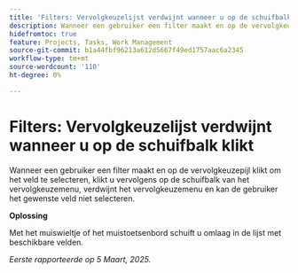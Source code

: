 ```yaml
---
title: 'Filters: Vervolgkeuzelijst verdwijnt wanneer u op de schuifbalk klikt'
description: Wanneer een gebruiker een filter maakt en op de vervolgkeuzepijl klikt om het veld te selecteren, klikt u vervolgens op de schuifbalk van het vervolgkeuzemenu, verdwijnt het vervolgkeuzemenu en kan de gebruiker het gewenste veld niet selecteren. Er is een tijdelijke oplossing beschikbaar.
hidefromtoc: true
feature: Projects, Tasks, Work Management
source-git-commit: b1a44fbf96213a612d5667f49ed1757aac6a2345
workflow-type: tm+mt
source-wordcount: '110'
ht-degree: 0%

---
```



# Filters: Vervolgkeuzelijst verdwijnt wanneer u op de schuifbalk klikt

Wanneer een gebruiker een filter maakt en op de vervolgkeuzepijl klikt om het veld te selecteren, klikt u vervolgens op de schuifbalk van het vervolgkeuzemenu, verdwijnt het vervolgkeuzemenu en kan de gebruiker het gewenste veld niet selecteren.

**Oplossing**

Met het muiswieltje of het muistoetsenbord schuift u omlaag in de lijst met beschikbare velden.

_Eerste rapporteerde op 5 Maart, 2025._
